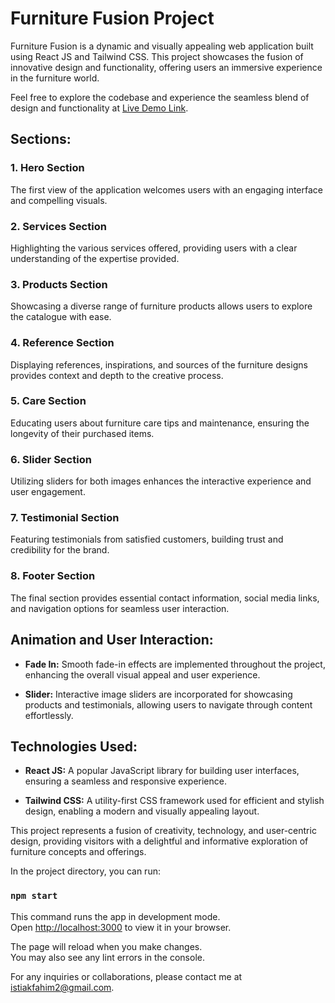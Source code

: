 # Furniture Fusion Project

Furniture Fusion is a dynamic and visually appealing web application built using React JS and Tailwind CSS. This project showcases the fusion of innovative design and functionality, offering users an immersive experience in the furniture world.

Feel free to explore the codebase and experience the seamless blend of design and functionality at [Live Demo Link](https://clever-croissant-f7f6d2.netlify.app/).

## Sections:

### 1. Hero Section
The first view of the application welcomes users with an engaging interface and compelling visuals.

### 2. Services Section
Highlighting the various services offered, providing users with a clear understanding of the expertise provided.

### 3. Products Section
Showcasing a diverse range of furniture products allows users to explore the catalogue with ease.

### 4. Reference Section
Displaying references, inspirations, and sources of the furniture designs provides context and depth to the creative process.

### 5. Care Section
Educating users about furniture care tips and maintenance, ensuring the longevity of their purchased items.

### 6. Slider Section
Utilizing sliders for both images enhances the interactive experience and user engagement.

### 7. Testimonial Section
Featuring testimonials from satisfied customers, building trust and credibility for the brand.

### 8. Footer Section
The final section provides essential contact information, social media links, and navigation options for seamless user interaction.

## Animation and User Interaction:

- **Fade In:** Smooth fade-in effects are implemented throughout the project, enhancing the overall visual appeal and user experience.

- **Slider:** Interactive image sliders are incorporated for showcasing products and testimonials, allowing users to navigate through content effortlessly.

## Technologies Used:

- **React JS:** A popular JavaScript library for building user interfaces, ensuring a seamless and responsive experience.

- **Tailwind CSS:** A utility-first CSS framework used for efficient and stylish design, enabling a modern and visually appealing layout.

This project represents a fusion of creativity, technology, and user-centric design, providing visitors with a delightful and informative exploration of furniture concepts and offerings.


In the project directory, you can run:

### `npm start`

This command runs the app in development mode.\
Open [http://localhost:3000](http://localhost:3000) to view it in your browser.

The page will reload when you make changes.\
You may also see any lint errors in the console.

For any inquiries or collaborations, please contact me at [istiakfahim2@gmail.com](mailto:istiakfahim2@gmail.com).

